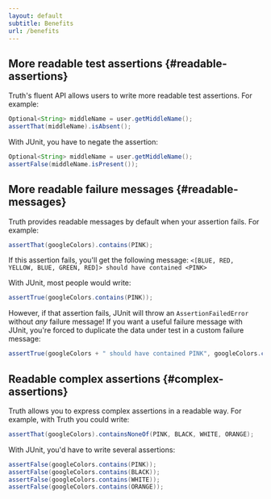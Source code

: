 ```yaml
---
layout: default
subtitle: Benefits
url: /benefits
---
```


## More readable test assertions {#readable-assertions}

Truth's fluent API allows users to write more readable test assertions. For
example:

```java {.good}
Optional<String> middleName = user.getMiddleName();
assertThat(middleName).isAbsent();
```

With JUnit, you have to negate the assertion:

```java
Optional<String> middleName = user.getMiddleName();
assertFalse(middleName.isPresent());
```

## More readable failure messages {#readable-messages}

Truth provides readable messages by default when your assertion fails. For
example:

```java
assertThat(googleColors).contains(PINK);
```

If this assertion fails, you'll get the following message: `<[BLUE, RED, YELLOW,
BLUE, GREEN, RED]> should have contained <PINK>`

With JUnit, most people would write:

```java
assertTrue(googleColors.contains(PINK));
```

However, if that assertion fails, JUnit will throw an `AssertionFailedError`
without *any* failure message! If you want a useful failure message with JUnit,
you're forced to duplicate the data under test in a custom failure message:

```java
assertTrue(googleColors + " should have contained PINK", googleColors.contains(PINK));
```

## Readable complex assertions {#complex-assertions}

Truth allows you to express complex assertions in a readable way. For example,
with Truth you could write:

```java
assertThat(googleColors).containsNoneOf(PINK, BLACK, WHITE, ORANGE);
```

With JUnit, you'd have to write several assertions:

```java
assertFalse(googleColors.contains(PINK));
assertFalse(googleColors.contains(BLACK));
assertFalse(googleColors.contains(WHITE));
assertFalse(googleColors.contains(ORANGE));
```
